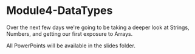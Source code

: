 # Module4-DataTypes

Over the next few days we're going to be taking a deeper look at Strings, Numbers, and getting our first exposure to Arrays.

All PowerPoints will be available in the slides folder.